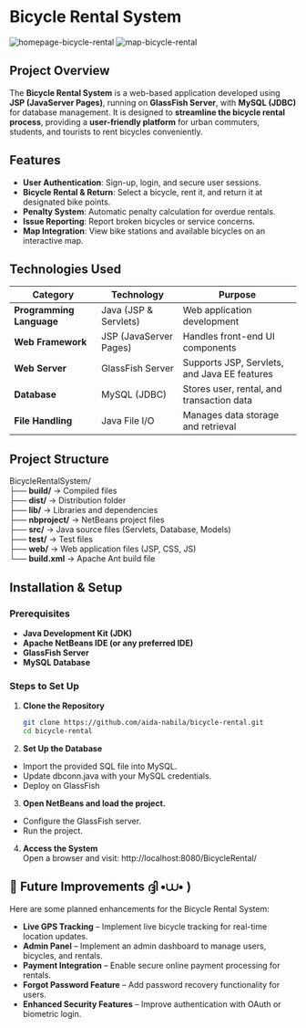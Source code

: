 # Bicycle Rental System

![homepage-bicycle-rental](https://github.com/user-attachments/assets/0f1c9cbe-76f1-4619-91c1-2995bc3b27b4)
![map-bicycle-rental](https://github.com/user-attachments/assets/4613a54f-cb48-431e-9290-7b876afd891e)

## Project Overview
The **Bicycle Rental System** is a web-based application developed using **JSP (JavaServer Pages)**, running on **GlassFish Server**, with **MySQL (JDBC)** for database management. It is designed to **streamline the bicycle rental process**, providing a **user-friendly platform** for urban commuters, students, and tourists to rent bicycles conveniently.

## Features
- **User Authentication**: Sign-up, login, and secure user sessions.
- **Bicycle Rental & Return**: Select a bicycle, rent it, and return it at designated bike points.
- **Penalty System**: Automatic penalty calculation for overdue rentals.
- **Issue Reporting**: Report broken bicycles or service concerns.
- **Map Integration**: View bike stations and available bicycles on an interactive map.

## Technologies Used
| **Category**             | **Technology**                     | **Purpose**                                        |
|-------------------------|---------------------------------|---------------------------------------------------|
| **Programming Language** | Java (JSP & Servlets)          | Web application development                      |
| **Web Framework**       | JSP (JavaServer Pages)         | Handles front-end UI components                  |
| **Web Server**          | GlassFish Server               | Supports JSP, Servlets, and Java EE features     |
| **Database**           | MySQL (JDBC)                   | Stores user, rental, and transaction data       |
| **File Handling**       | Java File I/O                  | Manages data storage and retrieval              |

## Project Structure

BicycleRentalSystem/<br>
├── **build/** → Compiled files<br>
├── **dist/** → Distribution folder<br>
├── **lib/** → Libraries and dependencies<br>
├── **nbproject/** → NetBeans project files<br>
├── **src/** → Java source files (Servlets, Database, Models)<br>
├── **test/** → Test files<br>
├── **web/** → Web application files (JSP, CSS, JS)<br>
└── **build.xml** → Apache Ant build file<br>


## Installation & Setup

### **Prerequisites**
- **Java Development Kit (JDK)**
- **Apache NetBeans IDE (or any preferred IDE)**
- **GlassFish Server**
- **MySQL Database**

### **Steps to Set Up**
1. **Clone the Repository**

   ```sh
   git clone https://github.com/aida-nabila/bicycle-rental.git
   cd bicycle-rental
   
2. **Set Up the Database**
  - Import the provided SQL file into MySQL.
  - Update dbconn.java with your MySQL credentials.
  - Deploy on GlassFish

3. **Open NetBeans and load the project.**
  - Configure the GlassFish server.
  - Run the project.

4. **Access the System** <br>
Open a browser and visit: http://localhost:8080/BicycleRental/

## 🔮 Future Improvements ദ്ദി •⩊• )
Here are some planned enhancements for the Bicycle Rental System:

- **Live GPS Tracking** – Implement live bicycle tracking for real-time location updates.
- **Admin Panel** – Implement an admin dashboard to manage users, bicycles, and rentals.
- **Payment Integration** – Enable secure online payment processing for rentals.
- **Forgot Password Feature** – Add password recovery functionality for users.
- **Enhanced Security Features** – Improve authentication with OAuth or biometric login.
